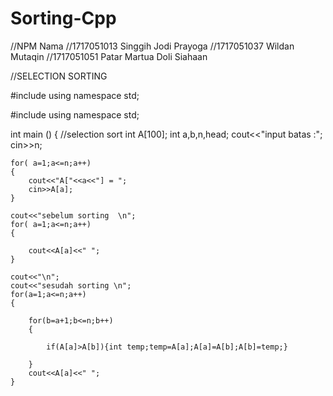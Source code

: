 # Sorting-Cpp
//NPM           Nama
//1717051013    Singgih Jodi Prayoga
//1717051037    Wildan Mutaqin
//1717051051    Patar Martua Doli Siahaan

//SELECTION SORTING

#include<iostream>
using namespace std;


#include<iostream>
using namespace std;


int main ()
{ //selection sort
	int A[100];
	int a,b,n,head;
	cout<<"input batas :";
	cin>>n;
	
	for( a=1;a<=n;a++)
	{
		cout<<"A["<<a<<"] = ";
		cin>>A[a];
	}
	
	cout<<"sebelum sorting  \n";
	for( a=1;a<=n;a++)
	{
	
		cout<<A[a]<<" ";
	}
	
	cout<<"\n";
	cout<<"sesudah sorting \n";
	for(a=1;a<=n;a++)
	{
	
		for(b=a+1;b<=n;b++)
		{
			
			if(A[a]>A[b]){int temp;temp=A[a];A[a]=A[b];A[b]=temp;}
			
		}
		cout<<A[a]<<" ";
	}

